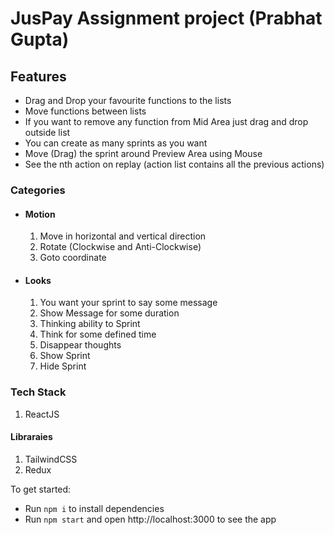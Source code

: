# JusPay Assignment project (Prabhat Gupta)



## Features
* Drag and Drop your favourite functions to the lists
* Move functions between lists
* If you want to remove any function from Mid Area just drag and drop outside list
* You can create as many sprints as you want
* Move (Drag) the sprint around Preview Area using Mouse
* See the nth action on replay (action list contains all the previous actions)

### Categories

* #### Motion
  1. Move in horizontal and vertical direction
  2. Rotate (Clockwise and Anti-Clockwise)
  3. Goto coordinate
* #### Looks
  1. You want your sprint to say some message
  2. Show Message for some duration
  3. Thinking ability to Sprint
  4. Think for some defined time
  5. Disappear thoughts
  6. Show Sprint
  7.  Hide Sprint

### Tech Stack
1. ReactJS

#### Libraraies
1. TailwindCSS
3. Redux


To get started:

- Run `npm i` to install dependencies
- Run `npm start` and open http://localhost:3000 to see the app
